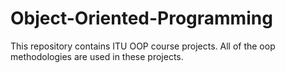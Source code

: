 # Object-Oriented-Programming
This repository contains ITU OOP course projects. All of the oop methodologies are used in these projects.
